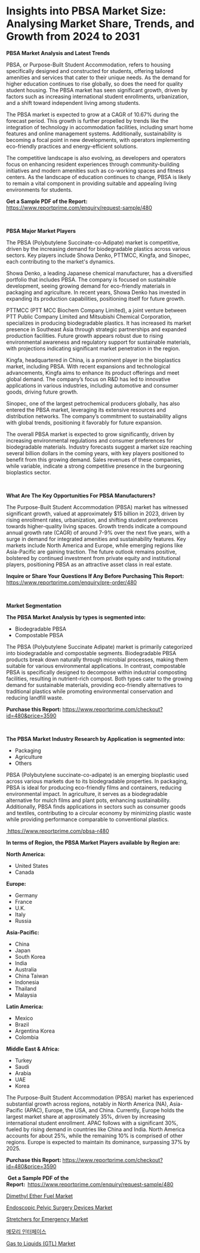 <p><h1>Insights into PBSA Market Size: Analysing Market Share, Trends, and Growth from 2024 to 2031</h1></p><p><strong>PBSA Market Analysis and Latest Trends</strong></p>
<p><p>PBSA, or Purpose-Built Student Accommodation, refers to housing specifically designed and constructed for students, offering tailored amenities and services that cater to their unique needs. As the demand for higher education continues to rise globally, so does the need for quality student housing. The PBSA market has seen significant growth, driven by factors such as increasing international student enrollments, urbanization, and a shift toward independent living among students.</p><p>The PBSA market is expected to grow at a CAGR of 10.67% during the forecast period. This growth is further propelled by trends like the integration of technology in accommodation facilities, including smart home features and online management systems. Additionally, sustainability is becoming a focal point in new developments, with operators implementing eco-friendly practices and energy-efficient solutions.</p><p>The competitive landscape is also evolving, as developers and operators focus on enhancing resident experiences through community-building initiatives and modern amenities such as co-working spaces and fitness centers. As the landscape of education continues to change, PBSA is likely to remain a vital component in providing suitable and appealing living environments for students.</p></p>
<p><strong>Get a Sample PDF of the Report:&nbsp;</strong> <a href="https://www.reportprime.com/enquiry/request-sample/480">https://www.reportprime.com/enquiry/request-sample/480</a></p>
<p>&nbsp;</p>
<p><strong>PBSA Major Market Players</strong></p>
<p><p>The PBSA (Polybutylene Succinate-co-Adipate) market is competitive, driven by the increasing demand for biodegradable plastics across various sectors. Key players include Showa Denko, PTTMCC, Kingfa, and Sinopec, each contributing to the market's dynamics.</p><p>Showa Denko, a leading Japanese chemical manufacturer, has a diversified portfolio that includes PBSA. The company is focused on sustainable development, seeing growing demand for eco-friendly materials in packaging and agriculture. In recent years, Showa Denko has invested in expanding its production capabilities, positioning itself for future growth.</p><p>PTTMCC (PTT MCC Biochem Company Limited), a joint venture between PTT Public Company Limited and Mitsubishi Chemical Corporation, specializes in producing biodegradable plastics. It has increased its market presence in Southeast Asia through strategic partnerships and expanded production facilities. Future growth appears robust due to rising environmental awareness and regulatory support for sustainable materials, with projections indicating significant market penetration in the region.</p><p>Kingfa, headquartered in China, is a prominent player in the bioplastics market, including PBSA. With recent expansions and technological advancements, Kingfa aims to enhance its product offerings and meet global demand. The company’s focus on R&D has led to innovative applications in various industries, including automotive and consumer goods, driving future growth.</p><p>Sinopec, one of the largest petrochemical producers globally, has also entered the PBSA market, leveraging its extensive resources and distribution networks. The company’s commitment to sustainability aligns with global trends, positioning it favorably for future expansion.</p><p>The overall PBSA market is expected to grow significantly, driven by increasing environmental regulations and consumer preferences for biodegradable materials. Industry forecasts suggest a market size reaching several billion dollars in the coming years, with key players positioned to benefit from this growing demand. Sales revenues of these companies, while variable, indicate a strong competitive presence in the burgeoning bioplastics sector.</p></p>
<p>&nbsp;</p>
<p><strong>What Are The Key Opportunities For PBSA Manufacturers?</strong></p>
<p><p>The Purpose-Built Student Accommodation (PBSA) market has witnessed significant growth, valued at approximately $15 billion in 2023, driven by rising enrollment rates, urbanization, and shifting student preferences towards higher-quality living spaces. Growth trends indicate a compound annual growth rate (CAGR) of around 7-9% over the next five years, with a surge in demand for integrated amenities and sustainability features. Key markets include North America and Europe, while emerging regions like Asia-Pacific are gaining traction. The future outlook remains positive, bolstered by continued investment from private equity and institutional players, positioning PBSA as an attractive asset class in real estate.</p></p>
<p><strong>Inquire or Share Your Questions If Any Before Purchasing This Report:</strong> <a href="https://www.reportprime.com/enquiry/pre-order/480">https://www.reportprime.com/enquiry/pre-order/480</a></p>
<p>&nbsp;</p>
<p><strong>Market Segmentation</strong></p>
<p><strong>The PBSA Market Analysis by types is segmented into:</strong></p>
<p><ul><li>Biodegradable PBSA</li><li>Compostable PBSA</li></ul></p>
<p><p>The PBSA (Polybutylene Succinate Adipate) market is primarily categorized into biodegradable and compostable segments. Biodegradable PBSA products break down naturally through microbial processes, making them suitable for various environmental applications. In contrast, compostable PBSA is specifically designed to decompose within industrial composting facilities, resulting in nutrient-rich compost. Both types cater to the growing demand for sustainable materials, providing eco-friendly alternatives to traditional plastics while promoting environmental conservation and reducing landfill waste.</p></p>
<p><strong>Purchase this Report:&nbsp;</strong><a href="https://www.reportprime.com/checkout?id=480&price=3590">https://www.reportprime.com/checkout?id=480&price=3590</a></p>
<p>&nbsp;</p>
<p><strong>The PBSA Market Industry Research by Application is segmented into:</strong></p>
<p><ul><li>Packaging</li><li>Agriculture</li><li>Others</li></ul></p>
<p><p>PBSA (Polybutylene succinate-co-adipate) is an emerging bioplastic used across various markets due to its biodegradable properties. In packaging, PBSA is ideal for producing eco-friendly films and containers, reducing environmental impact. In agriculture, it serves as a biodegradable alternative for mulch films and plant pots, enhancing sustainability. Additionally, PBSA finds applications in sectors such as consumer goods and textiles, contributing to a circular economy by minimizing plastic waste while providing performance comparable to conventional plastics.</p></p>
<p><a href="https://www.reportprime.com/pbsa-r480">&nbsp;https://www.reportprime.com/pbsa-r480</a></p>
<p><strong>In terms of Region, the PBSA Market Players available by Region are:</strong></p>
<p>
    <p> <strong> North America: </strong>
        <ul>
            <li>United States</li>
            <li>Canada</li>
        </ul>
        </p> 
    <p> <strong> Europe: </strong>
        <ul>
            <li>Germany</li>
            <li>France</li>
            <li>U.K.</li>
            <li>Italy</li>
            <li>Russia</li>
        </ul>
        </p> 
    <p> <strong> Asia-Pacific: </strong>
        <ul>
            <li>China</li>
            <li>Japan</li>
            <li>South Korea</li>
            <li>India</li>
            <li>Australia</li>
            <li>China Taiwan</li>
            <li>Indonesia</li>
            <li>Thailand</li>
            <li>Malaysia</li>
        </ul>
        </p> 
    <p> <strong> Latin America: </strong>
        <ul>
            <li>Mexico</li>
            <li>Brazil</li>
            <li>Argentina Korea</li>
            <li>Colombia</li>
        </ul>
        </p> 
    <p> <strong> Middle East & Africa: </strong>
        <ul>
            <li>Turkey</li>
            <li>Saudi</li>
            <li>Arabia</li>
            <li>UAE</li>
            <li>Korea</li>
        </ul>
    </p>
    </p>
<p><p>The Purpose-Built Student Accommodation (PBSA) market has experienced substantial growth across regions, notably in North America (NA), Asia-Pacific (APAC), Europe, the USA, and China. Currently, Europe holds the largest market share at approximately 35%, driven by increasing international student enrollment. APAC follows with a significant 30%, fueled by rising demand in countries like China and India. North America accounts for about 25%, while the remaining 10% is comprised of other regions. Europe is expected to maintain its dominance, surpassing 37% by 2025.</p></p>
<p><strong>Purchase this Report: </strong><a href="https://www.reportprime.com/checkout?id=480&price=3590">https://www.reportprime.com/checkout?id=480&price=3590</a></p>
<p>&nbsp;<strong>Get a Sample PDF of the Report:&nbsp;&nbsp;</strong><a href="https://www.reportprime.com/enquiry/request-sample/480">https://www.reportprime.com/enquiry/request-sample/480</a></p>
<p><strong></strong></p>
<p><p><a href="https://medium.com/@emma.white454357/dimethyl-ether-fuel-market-global-market-trends-and-market-forecast-2024-2031-443ee7465923">Dimethyl Ether Fuel Market</a></p><p><a href="https://issuu.com/reportprime-2/docs/endoscopic-pelvic-surgery-devices-m_d94ec866bb83d6">Endoscopic Pelvic Surgery Devices Market</a></p><p><a href="https://issuu.com/reportprime-2/docs/stretchers-for-emergency-market-siz_cabeeb84727f86">Stretchers for Emergency Market</a></p><p><a href="https://medium.com/@marielesch2023/%EB%A9%94%EB%AA%A8%EB%A6%AC-%EC%9D%B8%ED%84%B0%ED%8E%98%EC%9D%B4%EC%8A%A4-%EC%8B%9C%EC%9E%A5-%EA%B8%80%EB%A1%9C%EB%B2%8C-%EB%B0%8F-%EC%A7%80%EC%97%AD-%EB%B6%84%EC%84%9D-%EC%B5%9C%EC%A2%85-%EC%82%AC%EC%9A%A9%EC%9E%90-%EC%A0%9C%ED%92%88-%EB%B0%8F-%EC%A7%80%EC%97%AD%EC%97%90-%EB%8C%80%ED%95%9C-%EC%A7%91%EC%A4%91-%EB%B6%84%EC%84%9D-%EB%B0%8F-%EC%98%88%EC%B8%A1-2024-2031-3acef3973976">메모리 인터페이스</a></p><p><a href="https://www.linkedin.com/pulse/gas-liquids-gtl-market-trends-focusing-insight-forecast-analysis-mzspe?trackingId=4K4XJiAgRHieRydnMLSeGg%3D%3D">Gas to Liquids (GTL) Market</a></p></p>
